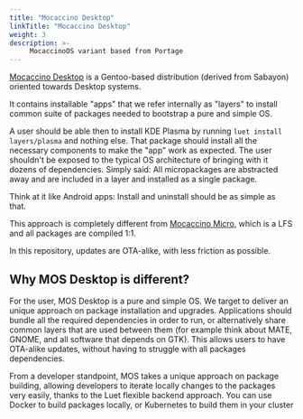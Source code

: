 ```yaml
---
title: "Mocaccino Desktop"
linkTitle: "Mocaccino Desktop"
weight: 3
description: >-
     MocaccinoOS variant based from Portage
---
```


[Mocaccino Desktop](https://github.com/mocaccinoOS/desktop) is a Gentoo-based distribution (derived from Sabayon) oriented towards Desktop systems.

It contains installable "apps" that we refer internally as "layers" to install common suite of packages needed to bootstrap a pure and simple OS.

A user should be able then to install KDE Plasma by running `luet install layers/plasma` and nothing else. That package should install all the necessary components to make the "app" work as expected. The user shouldn't be exposed to the typical OS architecture of bringing with it dozens of dependencies. Simply said: All micropackages are abstracted away and are included in a layer and installed as a single package.

Think at it like Android apps: Install and uninstall should be as simple as that.

This approach is completely different from [Mocaccino Micro](https://github.com/mocaccinoOS/mocaccino-micro), which is a LFS and all packages are compiled 1:1. 

In this repository, updates are OTA-alike, with less friction as possible.

## Why MOS Desktop is different?

For the user, MOS Desktop is a pure and simple OS. We target to deliver an unique approach on package installation and upgrades. Applications should bundle all the required dependencies in order to run, or alternatively share common layers that are used between them (for example think about MATE, GNOME, and all software that depends on GTK). This allows users to have OTA-alike updates, without having to struggle with all packages dependencies.

From a developer standpoint, MOS takes a unique approach on package building, allowing developers to iterate locally changes to the packages very easily, thanks to the Luet flexible backend approach. You can use Docker to build packages locally, or Kubernetes to build them in your cluster
